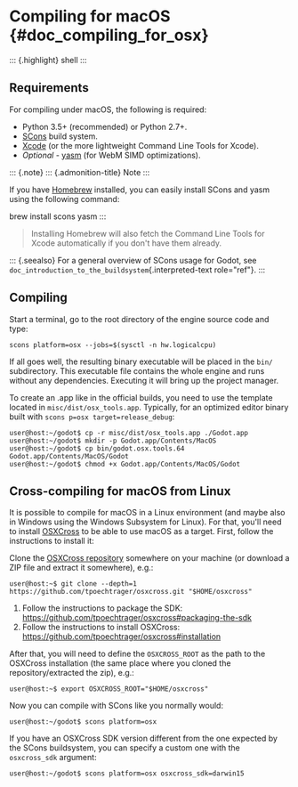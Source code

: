 Compiling for macOS {#doc_compiling_for_osx}
===================

::: {.highlight}
shell
:::

Requirements
------------

For compiling under macOS, the following is required:

-   Python 3.5+ (recommended) or Python 2.7+.
-   [SCons](https://www.scons.org) build system.
-   [Xcode](https://apps.apple.com/us/app/xcode/id497799835) (or the
    more lightweight Command Line Tools for Xcode).
-   *Optional* - [yasm](https://yasm.tortall.net/) (for WebM SIMD
    optimizations).

::: {.note}
::: {.admonition-title}
Note
:::

If you have [Homebrew](https://brew.sh/) installed, you can easily
install SCons and yasm using the following command:

brew install scons yasm
:::

> Installing Homebrew will also fetch the Command Line Tools for Xcode
> automatically if you don\'t have them already.

::: {.seealso}
For a general overview of SCons usage for Godot, see
`doc_introduction_to_the_buildsystem`{.interpreted-text role="ref"}.
:::

Compiling
---------

Start a terminal, go to the root directory of the engine source code and
type:

    scons platform=osx --jobs=$(sysctl -n hw.logicalcpu)

If all goes well, the resulting binary executable will be placed in the
`bin/` subdirectory. This executable file contains the whole engine and
runs without any dependencies. Executing it will bring up the project
manager.

To create an .app like in the official builds, you need to use the
template located in `misc/dist/osx_tools.app`. Typically, for an
optimized editor binary built with `scons p=osx target=release_debug`:

    user@host:~/godot$ cp -r misc/dist/osx_tools.app ./Godot.app
    user@host:~/godot$ mkdir -p Godot.app/Contents/MacOS
    user@host:~/godot$ cp bin/godot.osx.tools.64 Godot.app/Contents/MacOS/Godot
    user@host:~/godot$ chmod +x Godot.app/Contents/MacOS/Godot

Cross-compiling for macOS from Linux
------------------------------------

It is possible to compile for macOS in a Linux environment (and maybe
also in Windows using the Windows Subsystem for Linux). For that,
you\'ll need to install
[OSXCross](https://github.com/tpoechtrager/osxcross) to be able to use
macOS as a target. First, follow the instructions to install it:

Clone the [OSXCross
repository](https://github.com/tpoechtrager/osxcross) somewhere on your
machine (or download a ZIP file and extract it somewhere), e.g.:

    user@host:~$ git clone --depth=1 https://github.com/tpoechtrager/osxcross.git "$HOME/osxcross"

1.  Follow the instructions to package the SDK:
    <https://github.com/tpoechtrager/osxcross#packaging-the-sdk>
2.  Follow the instructions to install OSXCross:
    <https://github.com/tpoechtrager/osxcross#installation>

After that, you will need to define the `OSXCROSS_ROOT` as the path to
the OSXCross installation (the same place where you cloned the
repository/extracted the zip), e.g.:

    user@host:~$ export OSXCROSS_ROOT="$HOME/osxcross"

Now you can compile with SCons like you normally would:

    user@host:~/godot$ scons platform=osx

If you have an OSXCross SDK version different from the one expected by
the SCons buildsystem, you can specify a custom one with the
`osxcross_sdk` argument:

    user@host:~/godot$ scons platform=osx osxcross_sdk=darwin15
